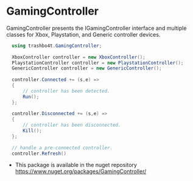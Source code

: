 ﻿# GamingController
 
GamingController presents the IGamingController interface and multiple classes for Xbox, Playstation, and Generic controller devices.

```C#
  using trashbo4t.GamingController;
  
  XboxController controller = new XboxController();
  PlaystationController controller = new PlaystationController();
  GenericController controller = new GenericController();
  
  controller.Connected += (s,e) => 
  {
      // controller has been detected.
      Run();
  };
  
  controller.Disconnected += (s,e) => 
  {
      // controller has been disconnected.
      Kill();
  };
  
  // handle a pre-connected controller.
  controller.Refresh()
```

 - This package is available in the nuget repository https://www.nuget.org/packages/GamingController/
